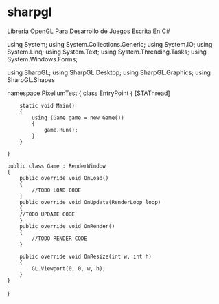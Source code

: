 # sharpgl
Libreria OpenGL Para Desarrollo de Juegos Escrita En C#


  using System;
using System.Collections.Generic;
using System.IO;
using System.Linq;
using System.Text;
using System.Threading.Tasks;
using System.Windows.Forms;

using SharpGL;
using SharpGL.Desktop;
using SharpGL.Graphics;
using SharpGL.Shapes

namespace PixeliumTest
{
    class EntryPoint
    {
        [STAThread]

        static void Main()
        {
            using (Game game = new Game())
            {
                game.Run();
            }
        }
     
    }

    public class Game : RenderWindow
    {
        public override void OnLoad()
        {
            //TODO LOAD CODE
        }
        public override void OnUpdate(RenderLoop loop)
        {
        //TODO UPDATE CODE
        }
        public override void OnRender()
        {
            //TODO RENDER CODE
        }

        public override void OnResize(int w, int h)
        {
            GL.Viewport(0, 0, w, h);
        }
    }

}
